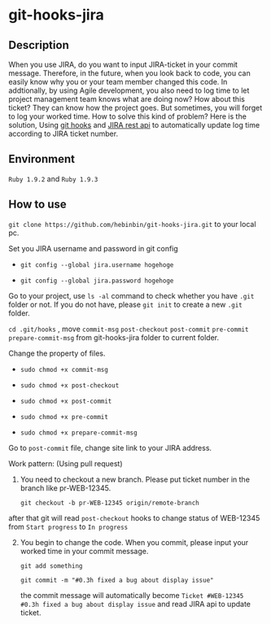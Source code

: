 git-hooks-jira
==============
  
## Description
  
  When you use JIRA, do you want to input JIRA-ticket in your commit message. Therefore, in the future, when you look back to code, you can easily know why you or your team member changed this code. In addtionally, by using Agile development, you also need to log time to let project management team knows what are doing now? How about this ticket? They can know how the project goes.
  But sometimes, you will forget to log your worked time. How to solve this kind of problem? Here is the solution, Using [git hooks](http://git-scm.com/book/en/Customizing-Git-Git-Hooks) and [JIRA rest api](https://docs.atlassian.com/jira/REST/latest/) to automatically update log time according to JIRA ticket number.

## Environment
  
 `Ruby 1.9.2` and `Ruby 1.9.3`

## How to use

`git clone https://github.com/hebinbin/git-hooks-jira.git` to your local pc.

Set you JIRA username and password in git config

* `git config --global jira.username hogehoge`
     
* `git config --global jira.password hogehoge`

Go to your project, use `ls -al` command to check whether you have `.git` folder or not. If you do not have, please `git init` to create a new `.git` folder.

`cd .git/hooks` , move `commit-msg` `post-checkout` `post-commit` `pre-commit` `prepare-commit-msg` from git-hooks-jira folder to current folder.

Change the property of files.
  
* `sudo chmod +x commit-msg`
 
* `sudo chmod +x post-checkout`

* `sudo chmod +x post-commit`
     
* `sudo chmod +x pre-commit`
     
* `sudo chmod +x prepare-commit-msg`

Go to `post-commit` file, change site link to your JIRA address.

Work pattern: (Using pull request)
  
   1) You need to checkout a new branch. Please put ticket number in the branch
      like pr-WEB-12345.
 
      `git checkout -b pr-WEB-12345 origin/remote-branch`

  after that git will read `post-checkout` hooks to change status of WEB-12345 from `Start progress` to `In progress`


   2) You begin to change the code. When you commit, please input your worked
      time in your commit message.

      `git add something`
     
      `git commit -m "#0.3h fixed a bug about display issue"`

      the commit message will automatically become `Ticket #WEB-12345 #0.3h fixed a bug about display issue` and read JIRA api to update ticket.





